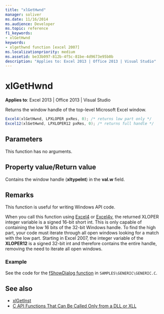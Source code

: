 ```yaml
---
title: "xlGetHwnd"
manager: soliver
ms.date: 11/16/2014
ms.audience: Developer
ms.topic: reference
f1_keywords:
- xlGetHwnd
keywords:
- xlgethwnd function [excel 2007]
ms.localizationpriority: medium
ms.assetid: be33b097-812b-4f5c-81be-4d9673e95b0b
description: "Applies to: Excel 2013 | Office 2013 | Visual Studio"
---
```


# xlGetHwnd

**Applies to**: Excel 2013 | Office 2013 | Visual Studio 
  
Returns the window handle of the top-level Microsoft Excel window.
  
```cs
Excel4(xlGetHwnd, LPXLOPER pxRes, 0); /* returns low part only */
Excel12(xlGetHwnd, LPXLOPER12 pxRes, 0); /* returns full handle */
```

## Parameters

This function has no arguments.
  
## Property value/Return value

Contains the window handle (**xltypeInt**) in the **val.w** field. 
  
## Remarks

This function is useful for writing Windows API code.
  
When you call this function using [Excel4](excel4-excel12.md) or [Excel4v](excel4v-excel12v.md), the returned XLOPER integer variable is a signed 16-bit short int. This is only capable of containing the low 16 bits of the 32-bit Windows handle. To find the high part, your code must iterate through all open windows looking for a match with the low part. Starting in Excel 2007, the integer variable of the **XLOPER12** is a signed 32-bit int and therefore contains the entire handle, removing the need to iterate all open windows. 
  
### Example

See the code for the [fShowDialog function](fshowdialog.md) in  `SAMPLES\GENERIC\GENERIC.C`.
  
## See also

- [xlGetInst](xlgetinst.md)
- [C API Functions That Can Be Called Only from a DLL or XLL](c-api-functions-that-can-be-called-only-from-a-dll-or-xll.md)

